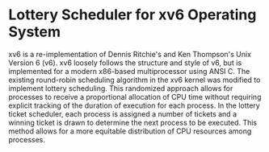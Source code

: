 # Lottery Scheduler for xv6 Operating System

xv6 is a re-implementation of Dennis Ritchie's and Ken Thompson's Unix
Version 6 (v6).  xv6 loosely follows the structure and style of v6,
but is implemented for a modern x86-based multiprocessor using ANSI C.
The existing round-robin scheduling algorithm in the xv6 kernel was 
modified to implement lottery scheduling. This randomized approach 
allows for processes to receive a proportional allocation of CPU time 
without requiring explicit tracking of the duration of execution for 
each process. In the lottery ticket scheduler, each process is assigned 
a number of tickets and a winning ticket is drawn to determine the next 
process to be executed. This method allows for a more equitable 
distribution of CPU resources among processes.